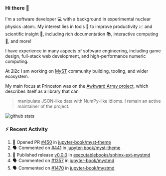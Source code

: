 ### Hi there 👋 

I'm a software developer 💻 with a background in experimental nuclear physics :atom:. My interest lies in tools :wrench: to improve productivity :chart_with_upwards_trend: and scientific insight :telescope:, including rich documentation 📚, interactive computing 🧮, and more! 

I have experience in many aspects of software engineering, including game design, full-stack web development, and high-performance numeric computing. 

At 2i2c I am working on [MyST](https://github.com/jupyter-book/mystmd) community building, tooling, and wider ecosystem. 

My main focus at Princeton was on the [Awkward Array project](awkward-array.org/), which describes itself as a library that can 
> manipulate JSON-like data with NumPy-like idioms. I remain an active maintainer of the project. 

![github stats](https://github-readme-stats.vercel.app/api?username=agoose77&show_icons=true&hide_rank=true&hide_title=true&bg_color=30,e76445,904e95&text_color=efe3ec&icon_color=efe3ec)
<!--
**agoose77/agoose77** is a ✨ _special_ ✨ repository because its `README.md` (this file) appears on your GitHub profile.

Here are some ideas to get you started:

- 🔭 I’m currently working on ...
- 🌱 I’m currently learning ...
- 👯 I’m looking to collaborate on ...
- 🤔 I’m looking for help with ...
- 💬 Ask me about ...
- 📫 How to reach me: ...
- 😄 Pronouns: ...
- ⚡ Fun fact: ...
-->

### :zap: Recent Activity

<!--START_SECTION:activity-->
1. 💪 Opened PR [#450](https://github.com/jupyter-book/myst-theme/pull/450) in [jupyter-book/myst-theme](https://github.com/jupyter-book/myst-theme)
2. 🗣 Commented on [#441](https://github.com/jupyter-book/myst-theme/pull/441#issuecomment-2302228070) in [jupyter-book/myst-theme](https://github.com/jupyter-book/myst-theme)
3. 🚀 Published release [v0.0.0](https://github.com/executablebooks/sphinx-ext-mystmd/releases/tag/v0.0.0) in [executablebooks/sphinx-ext-mystmd](https://github.com/executablebooks/sphinx-ext-mystmd)
4. 🗣 Commented on [#1357](https://github.com/jupyter-book/mystmd/issues/1357#issuecomment-2301984954) in [jupyter-book/mystmd](https://github.com/jupyter-book/mystmd)
5. 🗣 Commented on [#1470](https://github.com/jupyter-book/mystmd/pull/1470#issuecomment-2301845386) in [jupyter-book/mystmd](https://github.com/jupyter-book/mystmd)
<!--END_SECTION:activity-->
